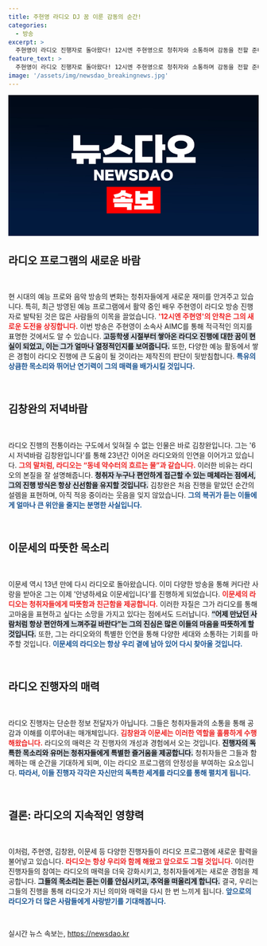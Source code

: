 ```yaml
---
title: 주현영 라디오 DJ 꿈 이룬 감동의 순간!
categories:
  - 방송
excerpt: >
  주현영이 라디오 진행자로 돌아왔다! 12시엔 주현영으로 청취자와 소통하며 감동을 전할 준비를 마쳤다. 또한, 김창완과 이문세도 함께 복귀해 라디오의 매력을 재발견하는 기회를 제공한다. 전설들이 돌아온 라디오, 놓칠 수 없다!
feature_text: >
  주현영이 라디오 진행자로 돌아왔다! 12시엔 주현영으로 청취자와 소통하며 감동을 전할 준비를 마쳤다. 또한, 김창완과 이문세도 함께 복귀해 라디오의 매력을 재발견하는 기회를 제공한다. 전설들이 돌아온 라디오, 놓칠 수 없다!
image: '/assets/img/newsdao_breakingnews.jpg'
---
```


<p><img src="/assets/img/newsdao_breakingnews.jpg" alt="pcversion 속보" /></p>

<h2 data-ke-size="size26">라디오 프로그램의 새로운 바람</h2>

<p data-ke-size="size16">&nbsp;</p>

<p>현 시대의 예능 프로와 음악 방송의 변화는 청취자들에게 새로운 재미를 안겨주고 있습니다. 특히, 최근 방영된 예능 프로그램에서 활약 중인 배우 주현영이 라디오 방송 진행자로 발탁된 것은 많은 사람들의 이목을 끌었습니다. <b><span style="color: #ee2323;">'12시엔 주현영'의 안착은 그의 새로운 도전을 상징합니다.</span></b> 이번 방송은 주현영이 소속사 AIMC를 통해 적극적인 의지를 표명한 것에서도 알 수 있습니다. <b><span style="background-color: #21538527;">고등학생 시절부터 쌓아온 라디오 진행에 대한 꿈이 현실이 되었고, 이는 그가 얼마나 열정적인지를 보여줍니다.</span></b> 또한, 다양한 예능 활동에서 쌓은 경험이 라디오 진행에 큰 도움이 될 것이라는 제작진의 판단이 뒷받침합니다. <b><span style="color: #1a5490;">특유의 상큼한 목소리와 뛰어난 연기력이 그의 매력을 배가시킬 것입니다.</span></b> </p>

<p data-ke-size="size16">&nbsp;</p>

<h2 data-ke-size="size26">김창완의 저녁바람</h2>

<p data-ke-size="size16">&nbsp;</p>

<p>라디오 진행의 전통이라는 구도에서 잊혀질 수 없는 인물은 바로 김창완입니다. 그는 '6시 저녁바람 김창완입니다'를 통해 23년간 이어온 라디오와의 인연을 이어가고 있습니다. <b><span style="color: #ee2323;">그의 말처럼, 라디오는 “동네 약수터의 흐르는 물”과 같습니다.</span></b> 이러한 비유는 라디오의 본질을 잘 설명해줍니다. <b><span style="background-color: #21538527;">청취자 누구나 편안하게 접근할 수 있는 매체라는 점에서, 그의 진행 방식은 항상 신선함을 유지할 것입니다.</span></b> 김창완은 처음 진행을 맡았던 순간의 설렘을 표현하며, 아직 적응 중이라는 웃음을 잊지 않았습니다. <b><span style="color: #1a5490;">그의 복귀가 듣는 이들에게 얼마나 큰 위안을 줄지는 분명한 사실입니다.</span></b> </p>

<p data-ke-size="size16">&nbsp;</p>

<h2 data-ke-size="size26">이문세의 따뜻한 목소리</h2>

<p data-ke-size="size16">&nbsp;</p>

<p>이문세 역시 13년 만에 다시 라디오로 돌아왔습니다. 이미 다양한 방송을 통해 커다란 사랑을 받아온 그는 이제 '안녕하세요 이문세입니다'를 진행하게 되었습니다. <b><span style="color: #ee2323;">이문세의 라디오는 청취자들에게 따뜻함과 친근함을 제공합니다.</span></b> 이러한 자질은 그가 라디오를 통해 고마움을 표현하고 싶다는 소망을 가지고 있다는 점에서도 드러납니다. <b><span style="background-color: #21538527;">“어제 만났던 사람처럼 항상 편안하게 느껴주길 바란다”는 그의 진심은 많은 이들의 마음을 따뜻하게 할 것입니다.</span></b> 또한, 그는 라디오와의 특별한 인연을 통해 다양한 세대와 소통하는 기회를 마주할 것입니다. <b><span style="color: #1a5490;">이문세의 라디오는 항상 우리 곁에 남아 있어 다시 찾아올 것입니다.</span></b> </p>

<p data-ke-size="size16">&nbsp;</p>

<h2 data-ke-size="size26">라디오 진행자의 매력</h2>

<p data-ke-size="size16">&nbsp;</p>

<p>라디오 진행자는 단순한 정보 전달자가 아닙니다. 그들은 청취자들과의 소통을 통해 공감과 이해를 이루어내는 매개체입니다. <b><span style="color: #ee2323;">김창완과 이문세는 이러한 역할을 훌륭하게 수행해왔습니다.</span></b> 라디오의 매력은 각 진행자의 개성과 경험에서 오는 것입니다. <b><span style="background-color: #21538527;">진행자의 독특한 목소리와 유머는 청취자들에게 특별한 즐거움을 제공합니다.</span></b> 청취자들은 그들과 함께하는 매 순간을 기대하게 되며, 이는 라디오 프로그램의 안정성을 부여하는 요소입니다. <b><span style="color: #1a5490;">따라서, 이들 진행자 각각은 자신만의 독특한 세계를 라디오를 통해 펼치게 됩니다.</span></b></p>

<p data-ke-size="size16">&nbsp;</p>

<h2 data-ke-size="size26">결론: 라디오의 지속적인 영향력</h2>

<p data-ke-size="size16">&nbsp;</p>

<p>이처럼, 주현영, 김창완, 이문세 등 다양한 진행자들이 라디오 프로그램에 새로운 활력을 불어넣고 있습니다. <b><span style="color: #ee2323;">라디오는 항상 우리와 함께 해왔고 앞으로도 그럴 것입니다.</span></b> 이러한 진행자들의 참여는 라디오의 매력을 더욱 강화시키고, 청취자들에게는 새로운 경험을 제공합니다. <b><span style="background-color: #21538527;">그들의 목소리는 듣는 이를 안심시키고, 추억을 떠올리게 합니다.</span></b> 결국, 우리는 그들의 진행을 통해 라디오가 지닌 의미와 매력을 다시 한 번 느끼게 됩니다. <b><span style="color: #1a5490;">앞으로의 라디오가 더 많은 사람들에게 사랑받기를 기대해봅니다.</span></b> </p>

<p data-ke-size="size16">&nbsp;</p>
실시간 뉴스 속보는, <a href="https://newsdao.kr" rel="dofollow">https://newsdao.kr</a>


